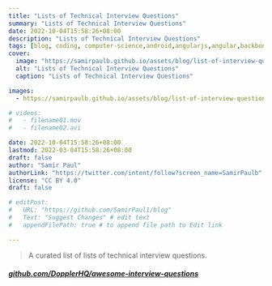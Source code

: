 ```yaml
---
title: "Lists of Technical Interview Questions"
summary: "Lists of Technical Interview Questions"
date: 2022-10-04T15:58:26+08:00
description: "Lists of Technical Interview Questions"
tags: [blog, coding, computer-science,android,angularjs,angular,backbonejs,cpp,c,dotnet,clojure,css,django,elastic,emberjs,erlang,golang,graphql,html,ionic,ios,java,javascript,jquery,front-end,knockoutjs,less,lisp,nodejs,objective-c,php,python,reactjs,rails,ruby,rust,sass,scala,shell,spark,swift,vuejs,wordpress,typescript]
cover:
  image: "https://samirpaulb.github.io/assets/blog/list-of-interview-questions-blog-images.webp"
  alt: "Lists of Technical Interview Questions"
  caption: "Lists of Technical Interview Questions"

images:
  - https://samirpaulb.github.io/assets/blog/list-of-interview-questions-blog-images.webp

# videos:
#   - filename01.mov
#   - filename02.avi

date: 2022-10-04T15:58:26+08:00
lastmod: 2022-03-04T15:58:26+08:00
draft: false
author: "Samir Paul"
authorLink: "https://twitter.com/intent/follow?screen_name=SamirPaulb"
license: "CC BY 4.0"
draft: false

# editPost:
#   URL: "https://github.com/SamirPaul1/blog"
#   Text: "Suggest Changes" # edit text
#   appendFilePath: true # to append file path to Edit link

---
```





> A curated list of lists of technical interview questions.

##### [github.com/DopplerHQ/awesome-interview-questions](https://github.com/DopplerHQ/awesome-interview-questions)
